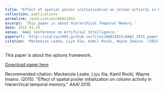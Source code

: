 ```yaml
---
title: "Effect of spatial pooler initialization on column activity in hierarchical temporal memory."
collection: publications
permalink: /publication/AAAI2015
excerpt: 'This paper is about Hierarchical Temporal Memory.'
date: 2015-01-25
venue: 'AAAI Conference on Artificial Intelligence.'
paperurl: 'http://xialiyu1995.github.io/files/AAA12015/AAA1_2015_paper.pdf'
citation: 'Mackenzie Leake, Liyu Xia, Kamil Rocki, Wayne Imaino. (2015). &quot;Effect of spatial pooler initialization on column activity in hierarchical temporal memory.&quot; <i>AAAI 2015</i>.'
---
```

This paper is about the options framework.

[Download paper here](http://xialiyu1995.github.io/files/AAAI2015/AAAI_2015_paper.pdf)

Recommended citation: Mackenzie Leake, Liyu Xia, Kamil Rocki, Wayne Imaino. (2015). "Effect of spatial pooler initialization on column activity in hierarchical temporal memory." <i>AAAI 2015</i>.
